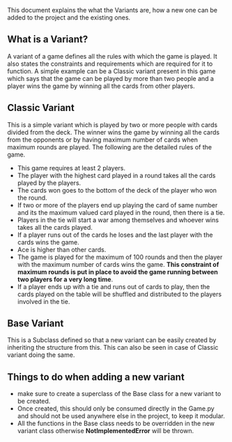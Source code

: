 This document explains the what the Variants are, how a new one can be added to the project and the existing ones.

What is a Variant?
-----------------
A variant of a game defines all the rules with which the game is played. It also states the constraints and requirements which are required for it to function. A simple example can be a Classic variant present in this game which says that the game can be played by more than two people and a player wins the game by winning all the cards from other players.

Classic Variant
---------------
This is a simple variant which is played by two or more people with cards divided from the deck. The winner wins the game by winning all the cards from the opponents or by having maximum number of cards when maximum rounds are played. The following are the detailed rules of the game.
* This game requires at least 2 players.
* The player with the highest card played in a round takes all the cards played by the players.
* The cards won goes to the bottom of the deck of the player who won the round.
* If two or more of the players end up playing the card of same number and its the maximum valued card played in the round, then there is a tie.
* Players in the tie will start a war among themselves and whoever wins takes all the cards played.
* If a player runs out of the cards he loses and the last player with the cards wins the game.
* Ace is higher than other cards.
* The game is played for the maximum of 100 rounds and then the player with the maximum number of cards wins the game. **This constraint of maximum rounds is put in place to avoid the game running between two players for a very long time**.
* If a player ends up with a tie and runs out of cards to play, then the cards played on the table will be shuffled and distributed to the players involved in the tie.

Base Variant
------------
This is a Subclass defined so that a new variant can be easily created by inheriting the structure from this. This can also be seen in case of Classic variant doing the same.

Things to do when adding a new variant
--------------------------------------
* make sure to create a superclass of the Base class for a new variant to be created.
* Once created, this should only be consumed directly in the Game.py and should not be used anywhere else in the project, to keep it modular.
* All the functions in the Base class needs to be overridden in the new variant class otherwise **NotImplementedError** will be thrown.